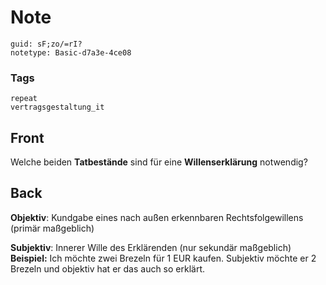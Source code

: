 # Note
```
guid: sF;zo/=rI?
notetype: Basic-d7a3e-4ce08
```

### Tags
```
repeat
vertragsgestaltung_it
```

## Front
Welche beiden <b>Tatbestände</b> sind für eine
<b>Willenserklärung</b> notwendig?

## Back
<b>Objektiv</b>: Kundgabe eines nach außen erkennbaren
Rechtsfolgewillens (primär maßgeblich)
<div>
  <b>Subjektiv</b>: Innerer Wille des Erklärenden (nur sekundär
  maßgeblich) <b>Beispiel:</b> Ich möchte zwei Brezeln für 1 EUR
  kaufen. Subjektiv möchte er 2 Brezeln und objektiv hat er das
  auch so erklärt.
</div>

